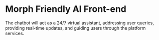 # Morph Friendly AI Front-end
 The chatbot will act as a 24/7 virtual assistant, addressing user queries, providing real-time updates, and guiding users through the platform services. 
